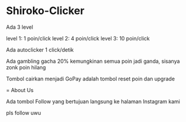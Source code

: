 # Shiroko-Clicker

Ada 3 level

level 1: 1 poin/click
level 2: 4 poin/click
level 3: 10 poin/click

Ada autoclicker 1 click/detik

Ada gambling gacha 20% kemungkinan semua poin jadi ganda, sisanya zonk poin hilang

Tombol cairkan menjadi GoPay adalah tombol reset poin dan upgrade

=
About Us

Ada tombol Follow yang bertujuan langsung ke halaman Instagram kami

pls follow uwu
